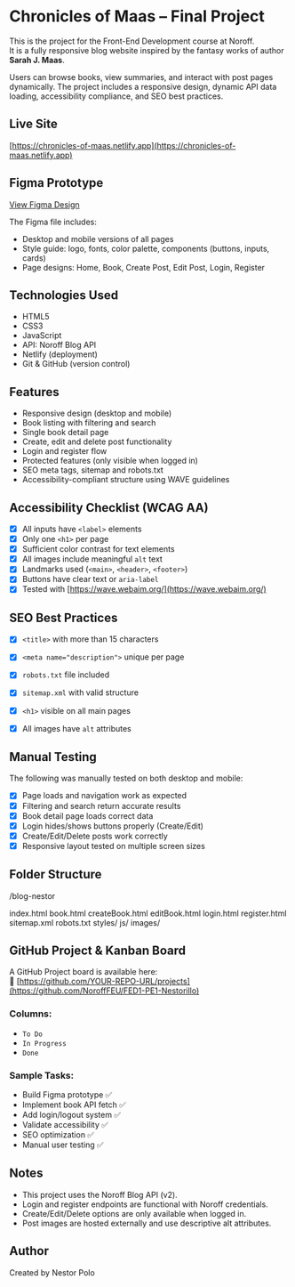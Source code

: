 # Chronicles of Maas – Final Project

This is the project for the Front-End Development course at Noroff.  
It is a fully responsive blog website inspired by the fantasy works of author **Sarah J. Maas**.

Users can browse books, view summaries, and interact with post pages dynamically. The project includes a responsive design, dynamic API data loading, accessibility compliance, and SEO best practices.

## Live Site

[https://chronicles-of-maas.netlify.app](https://chronicles-of-maas.netlify.app)

## Figma Prototype

[View Figma Design](https://www.figma.com/design/NmUwqWv1Opb3WFFbbNieFw/blog-sarah-j-maas?node-id=0-1&t=cHjgF7xsb01eOXJM-1)

The Figma file includes:
- Desktop and mobile versions of all pages
- Style guide: logo, fonts, color palette, components (buttons, inputs, cards)
- Page designs: Home, Book, Create Post, Edit Post, Login, Register

## Technologies Used

- HTML5
- CSS3
- JavaScript 
- API: Noroff Blog API
- Netlify (deployment)
- Git & GitHub (version control)

## Features

- Responsive design (desktop and mobile)
- Book listing with filtering and search
- Single book detail page
- Create, edit and delete post functionality
- Login and register flow
- Protected features (only visible when logged in)
- SEO meta tags, sitemap and robots.txt
- Accessibility-compliant structure using WAVE guidelines

## Accessibility Checklist (WCAG AA)

- [x] All inputs have `<label>` elements
- [x] Only one `<h1>` per page
- [x] Sufficient color contrast for text elements
- [x] All images include meaningful `alt` text
- [x] Landmarks used (`<main>`, `<header>`, `<footer>`)
- [x] Buttons have clear text or `aria-label`
- [x] Tested with [https://wave.webaim.org/](https://wave.webaim.org/)

## SEO Best Practices

- [x] `<title>` with more than 15 characters
- [x] `<meta name="description">` unique per page
- [x] `robots.txt` file included
- [x] `sitemap.xml` with valid structure
- [x] `<h1>` visible on all main pages
- [x] All images have `alt` attributes


## Manual Testing

The following was manually tested on both desktop and mobile:

- [x] Page loads and navigation work as expected
- [x] Filtering and search return accurate results
- [x] Book detail page loads correct data
- [x] Login hides/shows buttons properly (Create/Edit)
- [x] Create/Edit/Delete posts work correctly
- [x] Responsive layout tested on multiple screen sizes

## Folder Structure

/blog-nestor

index.html
book.html
createBook.html
editBook.html
login.html
register.html
sitemap.xml
robots.txt
styles/
js/
images/

## GitHub Project & Kanban Board

A GitHub Project board is available here:  
🔗 [https://github.com/YOUR-REPO-URL/projects](https://github.com/NoroffFEU/FED1-PE1-Nestorillo)

### Columns:
- `To Do`
- `In Progress`
- `Done`

### Sample Tasks:
- Build Figma prototype ✅  
- Implement book API fetch ✅  
- Add login/logout system ✅  
- Validate accessibility ✅  
- SEO optimization ✅  
- Manual user testing ✅

## Notes

- This project uses the Noroff Blog API (v2).
- Login and register endpoints are functional with Noroff credentials.
- Create/Edit/Delete options are only available when logged in.
- Post images are hosted externally and use descriptive alt attributes.

## Author

Created by Nestor Polo

